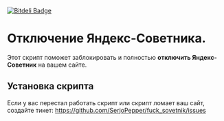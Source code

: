 [![Bitdeli Badge](https://d2weczhvl823v0.cloudfront.net/SerjoPepper/fuck_sovetnik/trend.png)](https://bitdeli.com/free "Bitdeli Badge")

# Отключение Яндекс-Советника.

Этот скрипт поможет заблокировать и полностью <b>отключить Яндекс-Советник</b> на вашем сайте.

## Установка скрипта

Если у вас перестал работать скрипт или скрипт ломает ваш сайт, создайте тикет:
https://github.com/SerjoPepper/fuck_sovetnik/issues


